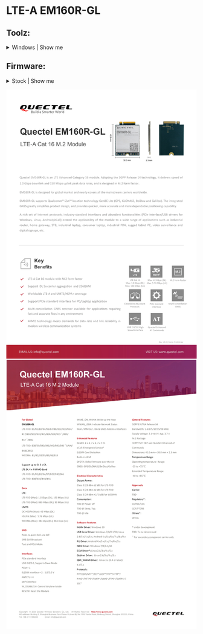 # LTE-A EM160R-GL

## Toolz:
<details>
   <summary>Windows | Show me</summary>

<a href="https://drive.google.com/file/d/1z-ZPvb3Uh9V_uFDk8V3xW2ztFhnZPBgn/view?usp=sharing" title="Quectel_LTE_5G_Windows_USB_Driver_V2.2.4">Quectel_LTE_5G_Windows_USB_Driver_V2.2.4</a>

<a href="https://www.easypaste.org/file/n2AotGpX/QFlash.V5.1.EN.zip?lang=pl" title="QFlash_V4.18">QFlash.V5.1.EN</a>

<a href="https://drive.google.com/file/d/1RxYTDpxjcLEUSPtSRoa5lkxE_8eJMAeb/view?usp=sharing" title="QFlash_V4.18">QFlash_V4.18</a>

<a href="https://drive.google.com/file/d/1Gx1Ab5uLSAOaIlWzKHS17qE3Wo9hVQ7i/view?usp=sharing" title="Qnavigator_V1.6.10">Qnavigator_V1.6.10</a>

</details>

## Firmware:
<details>
   <summary>Stock | Show me</summary>

| Date | Version | Link |
| --- | --- | --- |
| `2022-08-18` | *EM160RGLAUR02A12M4GA* | <a href="https://drive.google.com/file/d/1R7I30lePnR8A5ZwPYIFzumeTEBAxr7hW/view?usp=sharing">Download</a> |
| `-` | *EM160RGLAUR02A10M4G* | <a href="https://drive.google.com/file/d/13SprprAkRA-lfd3gP_Z0UJW6ayX43Lky/view?usp=share_link">Download</a> |
| `-` | *EM160RGLAUR02A09M4G* | <a href="https://drive.google.com/file/d/13qXmtre-hUNVhtNLfbZWVoA9UU6kPvlI/view?usp=sharing">Download</a> |
| `-` | *EM160RGLAUR02A08M4G* | <a href="https://drive.google.com/file/d/1yKcvtTPK4itVz4uHIVWBkC1cARsULcNm/view?usp=sharing">Download</a> |
| `-` | *EM160RGLAUR02A07M4G_BETA0923* | <a href="https://drive.google.com/file/d/1lykgSyTgujPq2FGuIkseaZRKLWb9TNHw/view?usp=sharing">Download</a> |
| `-` | *EM160RGLAUR02A07M4G* | <a href="https://drive.google.com/file/d/1da5BUm_xdqvLxfGqeSKFooC6uOCNYrV5/view?usp=sharing">Download</a> |
| `-` | *EM160RGLAUR02A05M4G* | <a href="https://drive.google.com/file/d/14zAwLN3_-vdQIa9aHz3flopmDvegrmpH/view?usp=sharing">Download</a> |
| `-` | *EM160RGLAUR02A04M4G* | <a href="https://drive.google.com/file/d/1K6NjH-rCkqVPttj2wwlNfLpNA-T3UsFw/view?usp=sharing">Download</a> |

</details>

![](https://github.com/4IceG/EM160R-GL/blob/main/Quectel_EM160R-GL_LTEa.png?raw=true)
![](https://github.com/4IceG/EM160R-GL/blob/main/Quectel_EM160R-GL_LTEb.png?raw=true)
